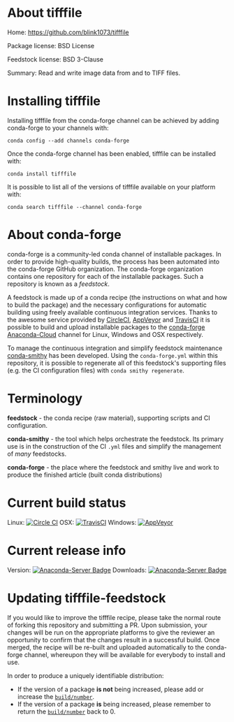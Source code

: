 About tifffile
==============

Home: https://github.com/blink1073/tifffile

Package license: BSD License

Feedstock license: BSD 3-Clause

Summary: Read and write image data from and to TIFF files.



Installing tifffile
===================

Installing tifffile from the conda-forge channel can be achieved by adding conda-forge to your channels with:

```
conda config --add channels conda-forge
```

Once the conda-forge channel has been enabled, tifffile can be installed with:

```
conda install tifffile
```

It is possible to list all of the versions of tifffile available on your platform with:

```
conda search tifffile --channel conda-forge
```


About conda-forge
=================

conda-forge is a community-led conda channel of installable packages.
In order to provide high-quality builds, the process has been automated into the
conda-forge GitHub organization. The conda-forge organization contains one repository 
for each of the installable packages. Such a repository is known as a *feedstock*.

A feedstock is made up of a conda recipe (the instructions on what and how to build
the package) and the necessary configurations for automatic building using freely
available continuous integration services. Thanks to the awesome service provided by
[CircleCI](https://circleci.com/), [AppVeyor](http://www.appveyor.com/)
and [TravisCI](https://travis-ci.org/) it is possible to build and upload installable
packages to the [conda-forge](https://anaconda.org/conda-forge)
[Anaconda-Cloud](http://docs.anaconda.org/) channel for Linux, Windows and OSX respectively.

To manage the continuous integration and simplify feedstock maintenance
[conda-smithy](http://github.com/conda-forge/conda-smithy) has been developed.
Using the ``conda-forge.yml`` within this repository, it is possible to regenerate all of
this feedstock's supporting files (e.g. the CI configuration files) with ``conda smithy regenerate``.


Terminology
===========

**feedstock** - the conda recipe (raw material), supporting scripts and CI configuration.

**conda-smithy** - the tool which helps orchestrate the feedstock.
                   Its primary use is in the construction of the CI ``.yml`` files
                   and simplify the management of *many* feedstocks.

**conda-forge** - the place where the feedstock and smithy live and work to
                  produce the finished article (built conda distributions)

Current build status
====================
Linux: [![Circle CI](https://circleci.com/gh/conda-forge/tifffile-feedstock.svg?style=svg)](https://circleci.com/gh/conda-forge/tifffile-feedstock)
OSX: [![TravisCI](https://travis-ci.org/conda-forge/tifffile-feedstock.svg?branch=master)](https://travis-ci.org/conda-forge/tifffile-feedstock) 
Windows: [![AppVeyor](https://ci.appveyor.com/api/projects/status/github/conda-forge/tifffile-feedstock?svg=True)](https://ci.appveyor.com/project/conda-forge/tifffile-feedstock/branch/master)

Current release info
====================
Version: [![Anaconda-Server Badge](https://anaconda.org/conda-forge/tifffile/badges/version.svg)](https://anaconda.org/conda-forge/tifffile)
Downloads: [![Anaconda-Server Badge](https://anaconda.org/conda-forge/tifffile/badges/downloads.svg)](https://anaconda.org/conda-forge/tifffile)


Updating tifffile-feedstock
===========================

If you would like to improve the tifffile recipe, please take the normal
route of forking this repository and submitting a PR. Upon submission, your changes will
be run on the appropriate platforms to give the reviewer an opportunity to confirm that the
changes result in a successful build. Once merged, the recipe will be re-built and uploaded
automatically to the conda-forge channel, whereupon they will be available for everybody to
install and use.

In order to produce a uniquely identifiable distribution:
 * If the version of a package **is not** being increased, please add or increase
   the [``build/number``](http://conda.pydata.org/docs/building/meta-yaml.html#build-number-and-string). 
 * If the version of a package **is** being increased, please remember to return
   the [``build/number``](http://conda.pydata.org/docs/building/meta-yaml.html#build-number-and-string)
   back to 0.
